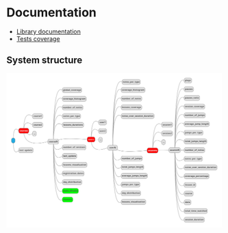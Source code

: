 # Documentation

- [Library documentation](https://riccap.github.io/LoDEg/lodegML_docs/_build/html/index.html)
- [Tests coverage](https://riccap.github.io/LoDEg/testsCoverage/index.html)

## System structure

![Structure](system_map.png)
